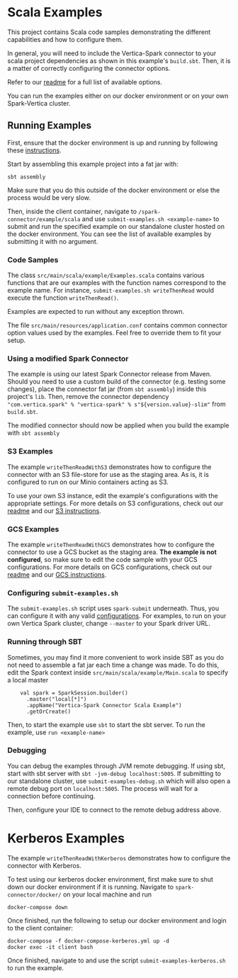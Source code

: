 # Scala Examples

This project contains Scala code samples demonstrating the different capabilities and how to configure them. 

In general, you will need to include the Vertica-Spark connector to your scala project dependencies as shown in this
example's `build.sbt`. Then, it is a matter of correctly configuring the connector options.

Refer to our [readme](/README.md) for a full list of available options.

You can run the examples either on our docker environment or on your own Spark-Vertica cluster.

## Running Examples

First, ensure that the docker environment is up and running by following these [instructions](/examples/README.md). 

Start by assembling this example project into a fat jar with: 
```
sbt assembly
```
Make sure that you do this outside of the docker environment or else the process would be very slow.

Then, inside the client container, navigate to `/spark-connector/example/scala` and use `submit-examples.sh <example-name>`
to submit and run the specified example on our standalone cluster hosted on the docker environment. 
You can see the list of available examples by submitting it with no argument.

### Code Samples

The class `src/main/scala/example/Examples.scala` contains various functions that are our examples with the function names
correspond to the example name. For instance, `submit-examples.sh writeThenRead` would execute the function `writeThenRead()`.

Examples are expected to run without any exception thrown.

The file `src/main/resources/application.conf` contains common connector option values used by the examples. Feel free to 
override them to fit your setup.

### Using a modified Spark Connector
The example is using our latest Spark Connector release from Maven. Should you need to use a custom build of the connector (e.g. testing 
some changes), place the connector fat jar (from `sbt assembly`) inside this project's `lib`. Then, remove 
the connector dependency `"com.vertica.spark" % "vertica-spark" % s"${version.value}-slim"` from `build.sbt`.

The modified connector should now be applied when you build the example with `sbt assembly`

### S3 Examples

The example `writeThenReadWithS3` demonstrates how to configure the connector with an S3 file-store for use as the staging
area. As is, it is configured to run on our Minio containers acting as S3. 

To use your own S3 instance, edit the example's configurations with the appropriate settings. For more details on S3
configurations, check out our [readme](/README.md) and our [S3 instructions](/S3UserManual.md).

### GCS Examples

The example `writeThenReadWithGCS` demonstrates how to configure the connector to use a GCS bucket as the staging area.
**The example is not configured**, so make sure to edit the code sample with your GCS configurations. For more details on GCS
configurations, check out our [readme](/README.md) and our [GCS instructions](/GCSUserManual.md).

### Configuring `submit-examples.sh`

The `submit-examples.sh` script uses `spark-submit` underneath. Thus, you can configure it with any valid [configurations](https://spark.apache.org/docs/latest/submitting-applications.html).
For examples, to run on your own Vertica Spark cluster, change `--master` to your Spark driver URL.

### Running through SBT

Sometimes, you may find it more convenient to work inside SBT as you do not need to assemble a fat jar each time a change
was made. To do this, edit the Spark context inside `src/main/scala/example/Main.scala` to specify a local master
```
    val spark = SparkSession.builder()
      .master("local[*]")
      .appName("Vertica-Spark Connector Scala Example")
      .getOrCreate()
```
Then, to start the example use `sbt` to start the sbt server. To run the example, use `run <example-name>`

### Debugging
You can debug the examples through JVM remote debugging.
If using sbt, start with sbt server with `sbt -jvm-debug localhost:5005`.
If submitting to our standalone cluster, use `submit-examples-debug.sh` which will also open a remote debug port on `localhost:5005`.
The process will wait for a connection before continuing.

Then, configure your IDE to connect to the remote debug address above.

# Kerberos Examples

The example `writeThenReadWithKerberos` demonstrates how to configure the connector with Kerberos.

To test using our kerberos docker environment, first make sure to shut down our docker environment if it is running. 
Navigate to `spark-connector/docker/` on your local machine and run
```
docker-compose down
```

Once finished, run the following to setup our docker environment and login to the client container:
```
docker-compose -f docker-compose-kerberos.yml up -d
docker exec -it client bash
```

Once finished, navigate to and use the script `submit-examples-kerberos.sh` to run the example.
